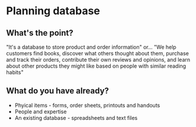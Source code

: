 # Planning database

## What's the point?
"It's a database to store product and order information"
or...
"We help customers find books, discover what others thought about them, purchase and track their orders, contribute their own reviews and opinions, and learn about other products they might like based on people with similar reading habits"

## What do you have already?

- Phyical items - forms, order sheets, printouts and handouts
- People and expertise
- An existing database - spreadsheets and text files